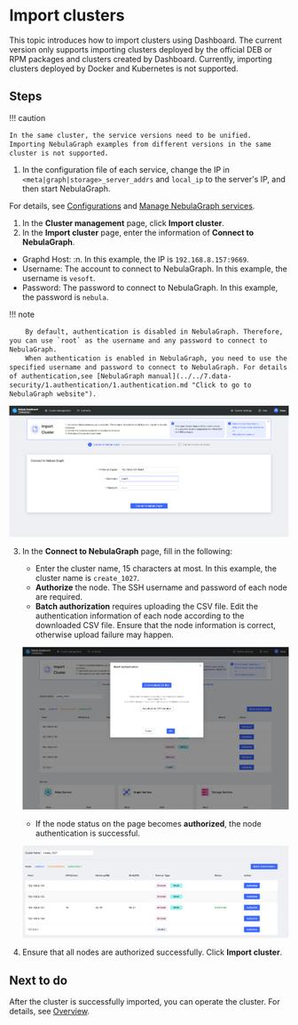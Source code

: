 # Import clusters

This topic introduces how to import clusters using Dashboard. The current version only supports importing clusters deployed by the official DEB or RPM packages and clusters created by Dashboard. Currently, importing clusters deployed by Docker and Kubernetes is not supported.

## Steps

!!! caution

    In the same cluster, the service versions need to be unified. Importing NebulaGraph examples from different versions in the same cluster is not supported.

1. In the configuration file of each service, change the IP in `<meta|graph|storage>_server_addrs` and `local_ip` to the server's IP, and then start NebulaGraph.

  For details, see [Configurations](../../5.configurations-and-logs/1.configurations/1.configurations.md) and [Manage NebulaGraph services](../../4.deployment-and-installation/manage-service.md).

1. In the **Cluster management** page, click **Import cluster**.
2. In the **Import cluster** page, enter the information of **Connect to NebulaGraph**.
  - Graphd Host: <The format of Graphd Host is the IP port of one of the Graphd processes>:n<Port>. In this example, the IP is `192.168.8.157:9669`.
  - Username: The account to connect to NebulaGraph. In this example, the username is `vesoft`.
  - Password: The password to connect to NebulaGraph. In this example, the password is `nebula`.

  !!! note

        By default, authentication is disabled in NebulaGraph. Therefore, you can use `root` as the username and any password to connect to NebulaGraph.
        When authentication is enabled in NebulaGraph, you need to use the specified username and password to connect to NebulaGraph. For details of authentication,see [NebulaGraph manual](../../7.data-security/1.authentication/1.authentication.md "Click to go to NebulaGraph website").

   ![connect](../figs/ds-025.png)

3. In the **Connect to NebulaGraph** page, fill in the following:
   - Enter the cluster name, 15 characters at most. In this example, the cluster name is `create_1027`.
   - **Authorize** the node. The SSH username and password of each node are required.
   - **Batch authorization** requires uploading the CSV file. Edit the authentication information of each node according to the downloaded CSV file. Ensure that the node information is correct, otherwise upload failure may happen.
  
    ![Batch authentication](../figs/ds-026.png)
  
   - If the node status on the page becomes **authorized**, the node authentication is successful.
  
    ![Authorize](../figs/ds-027.png)

4. Ensure that all nodes are authorized successfully. Click **Import cluster**.

## Next to do

After the cluster is successfully imported, you can operate the cluster. For details, see [Overview](../4.cluster-operator/1.overview.md).
